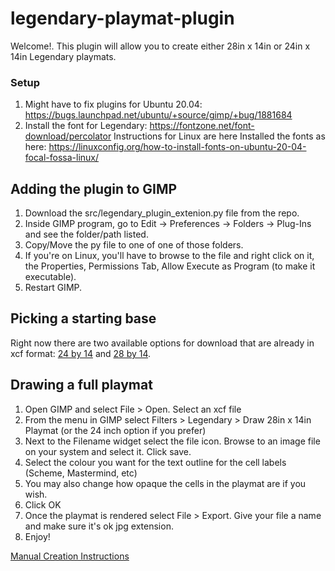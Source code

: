 # legendary-playmat-plugin
Welcome!. This plugin will allow you to create either 28in x 14in or 24in x 14in Legendary playmats.

### Setup
1. Might have to fix plugins for Ubuntu 20.04: https://bugs.launchpad.net/ubuntu/+source/gimp/+bug/1881684
2. Install the font for Legendary: https://fontzone.net/font-download/percolator
    Instructions for Linux are here Installed the fonts as here: https://linuxconfig.org/how-to-install-fonts-on-ubuntu-20-04-focal-fossa-linux/

## Adding the plugin to GIMP
1. Download the src/legendary_plugin_extenion.py file from the repo.
2. Inside GIMP program, go to Edit -> Preferences -> Folders -> Plug-Ins and see the folder/path listed.
3. Copy/Move the py file to one of one of those folders.
4. If you're on Linux, you'll have to browse to the file and right click on it, the Properties, Permissions Tab, Allow Execute as Program (to make it executable).
5. Restart GIMP.

## Picking a starting base
Right now there are two available options for download that are already in xcf format: [24 by 14](https://legendary-playmat-templates.s3.amazonaws.com/24_by_14_base_template.xcf) and [28 by 14](https://legendary-playmat-templates.s3.amazonaws.com/28_by_14_base_template.xcf).

## Drawing a full playmat
1. Open GIMP and select File > Open. Select an xcf file
2. From the menu in GIMP select Filters > Legendary > Draw 28in x 14in Playmat (or the 24 inch option if you prefer)
3. Next to the Filename widget select the file icon. Browse to an image file on your system and select it. Click save.
4. Select the colour you want for the text outline for the cell labels (Scheme, Mastermind, etc)
5. You may also change how opaque the cells in the playmat are if you wish.
6. Click OK
7. Once the playmat is rendered select File > Export. Give your file a name and make sure it's ok jpg extension.
8. Enjoy!

[Manual Creation Instructions](./docs/manual_creation.md)
